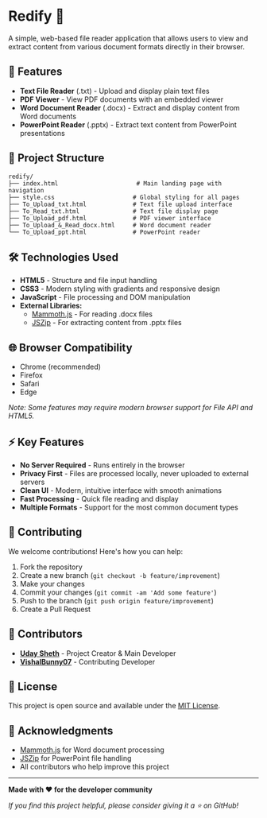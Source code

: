 # Redify 📖

A simple, web-based file reader application that allows users to view and extract content from various document formats directly in their browser.

## 🚀 Features

- **Text File Reader** (.txt) - Upload and display plain text files
- **PDF Viewer** - View PDF documents with an embedded viewer
- **Word Document Reader** (.docx) - Extract and display content from Word documents
- **PowerPoint Reader** (.pptx) - Extract text content from PowerPoint presentations

## 📁 Project Structure

```
redify/
├── index.html                      # Main landing page with navigation
├── style.css                      # Global styling for all pages
├── To_Upload_txt.html             # Text file upload interface
├── To_Read_txt.html               # Text file display page
├── To_Upload_pdf.html             # PDF viewer interface
├── To_Upload_&_Read_docx.html     # Word document reader
└── To_Upload_ppt.html             # PowerPoint reader
```

## 🛠️ Technologies Used

- **HTML5** - Structure and file input handling
- **CSS3** - Modern styling with gradients and responsive design
- **JavaScript** - File processing and DOM manipulation
- **External Libraries:**
  - [Mammoth.js](https://github.com/mwilliamson/mammoth.js/) - For reading .docx files
  - [JSZip](https://stuk.github.io/jszip/) - For extracting content from .pptx files

## 🌐 Browser Compatibility
- Chrome (recommended)
- Firefox
- Safari
- Edge

*Note: Some features may require modern browser support for File API and HTML5.*

## ⚡ Key Features

- **No Server Required** - Runs entirely in the browser
- **Privacy First** - Files are processed locally, never uploaded to external servers
- **Clean UI** - Modern, intuitive interface with smooth animations
- **Fast Processing** - Quick file reading and display
- **Multiple Formats** - Support for the most common document types

## 🤝 Contributing

We welcome contributions! Here's how you can help:

1. Fork the repository
2. Create a new branch (`git checkout -b feature/improvement`)
3. Make your changes
4. Commit your changes (`git commit -am 'Add some feature'`)
5. Push to the branch (`git push origin feature/improvement`)
6. Create a Pull Request

## 👥 Contributors

- **[Uday Sheth](https://github.com/Sheth007)** - Project Creator & Main Developer
- **[VishalBunny07](https://github.com/VishalBunny07)** - Contributing Developer

## 📄 License

This project is open source and available under the [MIT License](LICENSE).

## 🙏 Acknowledgments

- [Mammoth.js](https://github.com/mwilliamson/mammoth.js/) for Word document processing
- [JSZip](https://stuk.github.io/jszip/) for PowerPoint file handling
- All contributors who help improve this project

---

**Made with ❤️ for the developer community**

*If you find this project helpful, please consider giving it a ⭐ on GitHub!*
